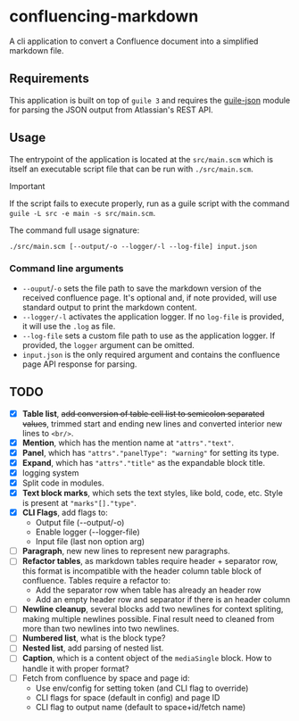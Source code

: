 # confluencing-markdown

A cli application to convert a Confluence document into a simplified markdown file.

## Requirements

This application is built on top of `guile 3` and requires the
[guile-json](https://github.com/aconchillo/guile-json) module for parsing the JSON output from Atlassian's REST API.

## Usage

The entrypoint of the application is located at the `src/main.scm` which is itself an executable script file that can be
run with `./src/main.scm`.

> [!IMPORTANT]
> If the script fails to execute properly, run as a guile script with the command 
> `guile -L src -e main -s src/main.scm`.

The command full usage signature:

```shell
./src/main.scm [--output/-o --logger/-l --log-file] input.json
```

### Command line arguments

- `--ouput`/`-o` sets the file path to save the markdown version of the received confluence page. It's optional and, if
  note provided, will use standard output to print the markdown content.
- `--logger/-l` activates the application logger. If no `log-file` is provided, it will use the `.log` as file.
- `--log-file` sets a custom file path to use as the application logger. If provided, the `logger` argument can be
  omitted.
- `input.json` is the only required argument and contains the confluence page API response for parsing.

## TODO

- [x] **Table list**, ~~add conversion of table cell list to semicolon separated values~~, trimmed start and ending new
  lines and converted interior new lines to `<br/>`.
- [x] **Mention**, which has the mention name at `"attrs"."text"`.
- [x] **Panel**, which has `"attrs"."panelType": "warning"` for setting its type.
- [x] **Expand**, which has `"attrs"."title"` as the expandable block title.
- [x] logging system
- [x] Split code in modules.
- [x] **Text block marks**, which sets the text styles, like bold, code, etc. Style is present at `"marks"[]."type"`.
- [x] **CLI Flags**, add flags to:
    - Output file (--output/-o)
    - Enable logger (--logger-file)
    - Input file (last non option arg)
- [ ] **Paragraph**, new new lines to represent new paragraphs.
- [ ] **Refactor tables**, as markdown tables require header + separator row, this format is incompatible with the
  header column table block of confluence. Tables require a refactor to:
    - Add the separator row when table has already an header row
    - Add an empty header row and separator if there is an header column
- [ ] **Newline cleanup**, several blocks add two newlines for context spliting, making multiple newlines possible.
  Final result need to cleaned from more than two newlines into two newlines.
- [ ] **Numbered list**, what is the block type?
- [ ] **Nested list**, add parsing of nested list.
- [ ] **Caption**, which is a content object of the `mediaSingle` block. How to handle it with proper format?
- [ ] Fetch from confluence by space and page id:
    - Use env/config for setting token (and CLI flag to override)
    - CLI flags for space (default in config) and page ID
    - CLI flag to output name (default to space+id/fetch name)
